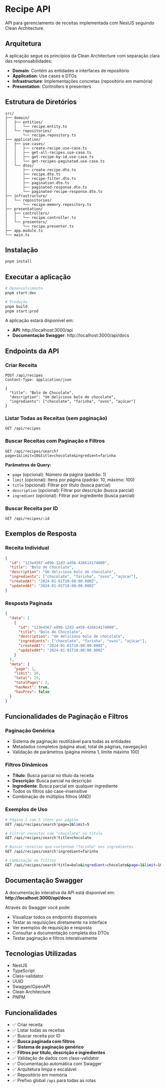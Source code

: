 # Recipe API

API para gerenciamento de receitas implementada com NestJS seguindo Clean Architecture.

## Arquitetura

A aplicação segue os princípios da Clean Architecture com separação clara das responsabilidades:

- **Domain**: Contém as entidades e interfaces de repositório
- **Application**: Use cases e DTOs
- **Infrastructure**: Implementações concretas (repositório em memória)
- **Presentation**: Controllers e presenters

## Estrutura de Diretórios

```
src/
├── domain/
│   ├── entities/
│   │   └── recipe.entity.ts
│   └── repositories/
│       └── recipe.repository.ts
├── application/
│   ├── use-cases/
│   │   ├── create-recipe.use-case.ts
│   │   ├── get-all-recipes.use-case.ts
│   │   ├── get-recipe-by-id.use-case.ts
│   │   └── get-recipes-paginated.use-case.ts
│   └── dtos/
│       ├── create-recipe.dto.ts
│       ├── recipe.dto.ts
│       ├── recipe-filter.dto.ts
│       ├── pagination.dto.ts
│       ├── paginated-response.dto.ts
│       └── paginated-recipe-response.dto.ts
├── infrastructure/
│   └── repositories/
│       └── recipe-memory.repository.ts
├── presentation/
│   ├── controllers/
│   │   └── recipe.controller.ts
│   └── presenters/
│       └── recipe.presenter.ts
├── app.module.ts
└── main.ts
```

## Instalação

```bash
pnpm install
```

## Executar a aplicação

```bash
# Desenvolvimento
pnpm start:dev

# Produção
pnpm build
pnpm start:prod
```

A aplicação estará disponível em:

- **API**: http://localhost:3000/api
- **Documentação Swagger**: http://localhost:3000/api/docs

## Endpoints da API

### Criar Receita

```http
POST /api/recipes
Content-Type: application/json

{
  "title": "Bolo de Chocolate",
  "description": "Um delicioso bolo de chocolate",
  "ingredients": ["chocolate", "farinha", "ovos", "açúcar"]
}
```

### Listar Todas as Receitas (sem paginação)

```http
GET /api/recipes
```

### Buscar Receitas com Paginação e Filtros

```http
GET /api/recipes/search?page=1&limit=10&title=chocolate&ingredient=farinha
```

**Parâmetros de Query:**

- `page` (opcional): Número da página (padrão: 1)
- `limit` (opcional): Itens por página (padrão: 10, máximo: 100)
- `title` (opcional): Filtrar por título (busca parcial)
- `description` (opcional): Filtrar por descrição (busca parcial)
- `ingredient` (opcional): Filtrar por ingrediente (busca parcial)

### Buscar Receita por ID

```http
GET /api/recipes/:id
```

## Exemplos de Resposta

### Receita Individual

```json
{
  "id": "123e4567-e89b-12d3-a456-426614174000",
  "title": "Bolo de Chocolate",
  "description": "Um delicioso bolo de chocolate",
  "ingredients": ["chocolate", "farinha", "ovos", "açúcar"],
  "createdAt": "2024-01-01T10:00:00.000Z",
  "updatedAt": "2024-01-01T10:00:00.000Z"
}
```

### Resposta Paginada

```json
{
  "data": [
    {
      "id": "123e4567-e89b-12d3-a456-426614174000",
      "title": "Bolo de Chocolate",
      "description": "Um delicioso bolo de chocolate",
      "ingredients": ["chocolate", "farinha", "ovos", "açúcar"],
      "createdAt": "2024-01-01T10:00:00.000Z",
      "updatedAt": "2024-01-01T10:00:00.000Z"
    }
  ],
  "meta": {
    "page": 1,
    "limit": 10,
    "total": 25,
    "totalPages": 3,
    "hasNext": true,
    "hasPrev": false
  }
}
```

## Funcionalidades de Paginação e Filtros

### Paginação Genérica

- Sistema de paginação reutilizável para todas as entidades
- Metadados completos (página atual, total de páginas, navegação)
- Validação de parâmetros (página mínima 1, limite máximo 100)

### Filtros Dinâmicos

- **Título**: Busca parcial no título da receita
- **Descrição**: Busca parcial na descrição
- **Ingrediente**: Busca parcial em qualquer ingrediente
- Todos os filtros são case-insensitive
- Combinação de múltiplos filtros (AND)

### Exemplos de Uso

```bash
# Página 2 com 5 itens por página
GET /api/recipes/search?page=2&limit=5

# Filtrar receitas com "chocolate" no título
GET /api/recipes/search?title=chocolate

# Buscar receitas que contenham "farinha" nos ingredientes
GET /api/recipes/search?ingredient=farinha

# Combinação de filtros
GET /api/recipes/search?title=bolo&ingredient=chocolate&page=1&limit=10
```

## Documentação Swagger

A documentação interativa da API está disponível em:
**http://localhost:3000/api/docs**

Através do Swagger você pode:

- Visualizar todos os endpoints disponíveis
- Testar as requisições diretamente na interface
- Ver exemplos de requisição e resposta
- Consultar a documentação completa dos DTOs
- Testar paginação e filtros interativamente

## Tecnologias Utilizadas

- NestJS
- TypeScript
- Class-validator
- UUID
- Swagger/OpenAPI
- Clean Architecture
- PNPM

## Funcionalidades

- ✅ Criar receita
- ✅ Listar todas as receitas
- ✅ Buscar receita por ID
- ✅ **Busca paginada com filtros**
- ✅ **Sistema de paginação genérico**
- ✅ **Filtros por título, descrição e ingredientes**
- ✅ Validação de dados com class-validator
- ✅ Documentação automática com Swagger
- ✅ Arquitetura limpa e escalável
- ✅ Repositório em memória
- ✅ Prefixo global `/api` para todas as rotas
